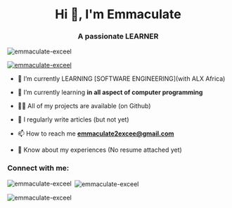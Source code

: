 <h1 align="center">Hi 👋, I'm Emmaculate</h1>
<h3 align="center">A passionate LEARNER</h3>

<p align="left"> <img src="https://komarev.com/ghpvc/?username=emmaculate-exceel&label=Profile%20views&color=0e75b6&style=flat" alt="emmaculate-exceel" /> </p>

<p align="left"> <a href="https://github.com/ryo-ma/github-profile-trophy"><img src="https://github-profile-trophy.vercel.app/?username=emmaculate-exceel" alt="emmaculate-exceel" /></a> </p>

- 🔭 I’m currently LEARNING [SOFTWARE ENGINEERING](with ALX Africa)

- 🌱 I’m currently learning **in all aspect of computer programming**

- 👨‍💻 All of my projects are available (on Github)

- 📝 I regularly write articles (but not yet)

- 📫 How to reach me **emmaculate2excee@gmail.com**

- 📄 Know about my experiences (No resume attached yet)

<h3 align="left">Connect with me:</h3>
<p align="left">
</p>

<p><img align="left" src="https://github-readme-stats.vercel.app/api/top-langs?username=emmaculate-exceel&show_icons=true&locale=en&layout=compact" alt="emmaculate-exceel" /></p>

<p>&nbsp;<img align="center" src="https://github-readme-stats.vercel.app/api?username=emmaculate-exceel&show_icons=true&locale=en" alt="emmaculate-exceel" /></p>

<p><img align="center" src="https://github-readme-streak-stats.herokuapp.com/?user=emmaculate-exceel&" alt="emmaculate-exceel" /></p>
